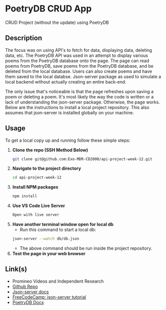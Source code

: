 # PoetryDB CRUD App
CRUD Project (without the update) using PoetryDB
## Description

The focus was on using API's to fetch for data, displaying data, deleting data, etc. The PoetryDB API was used in an attempt to display various poems from the PoetryDB database onto the page. The page can read poems from PoetryDB, save poems from the PoetryDB database, and be deleted from the local database. Users can also create poems and have them saved to the local databse. Json-server package as used to simulate a local backend without actually creating an entire back-end. 

The only issue that's noticeable is that the page refreshes upon saving a poem or deleting a poem. It's most likely the way the code is written or a lack of understanding the json-server package. Otherwise, the page works. Below are the instructions to install a local project repository. This also assumes that json-server is installed globally on your machine.

## Usage

To get a local copy up and running follow these simple steps:

1. **Clone the repo (SSH Method Below)**
    ```sh
    git clone git@github.com:Exo-MDR-CD2000/api-project-week-12.git
    ```
2. **Navigate to the project directory**
    ```sh
    cd api-project-week-12
    ```
3. **Install NPM packages**
    ```sh
    npm install
    ```
4. **Use VS Code Live Server**
    ```sh
    Open with live server
    ```
5. **Have another terminal window open for local db**
    - Run this command to start a local db:
    ```sh
    json-server --watch db/db.json
    ```
    - The above command should be run inside the project repository.
1. **Test the page in your web browser**


## Link(s)

- Promineo Videos and Independent Research
- [Github Repo](https://github.com/Exo-MDR-CD2000/api-project-week-12)
- [Json-server docs](https://www.npmjs.com/package/json-server)
- [FreeCodeCamp: json-server tutorial](https://www.freecodecamp.org/news/json-server-for-frontend-development/)
- [PoetryDB Docs](https://poetrydb.org/index.html)